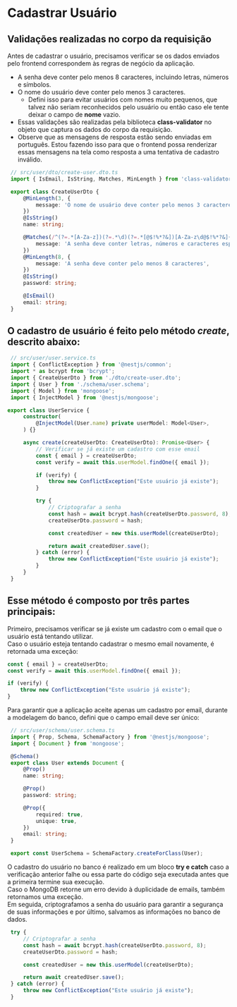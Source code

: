 # Cadastrar Usuário

## Validações realizadas no corpo da requisição
Antes de cadastrar o usuário, precisamos verificar se os dados enviados pelo frontend correspondem às regras de negócio da aplicação.
 - A senha deve conter pelo menos 8 caracteres, incluindo letras, números e símbolos.
 - O nome do usuário deve conter pelo menos 3 caracteres.
     - Defini isso para evitar usuários com nomes muito pequenos, que talvez não seriam reconhecidos pelo usuário ou então caso ele tente deixar o campo de **nome** vazio.
 - Essas validações são realizadas pela biblioteca **class-validator** no objeto que captura os dados do corpo da requisição.
 - Observe que as mensagens de resposta estão sendo enviadas em português. Estou fazendo isso para que o frontend possa renderizar essas mensagens na tela como resposta a uma tentativa de cadastro inválido.

```typescript
 // src/user/dto/create-user.dto.ts
 import { IsEmail, IsString, Matches, MinLength } from 'class-validator';

 export class CreateUserDto {
     @MinLength(3, {
         message: 'O nome de usuário deve conter pelo menos 3 caracteres',
     })
     @IsString()
     name: string;

     @Matches(/^(?=.*[A-Za-z])(?=.*\d)(?=.*[@$!%*?&])[A-Za-z\d@$!%*?&]{8,}$/, {
         message: 'A senha deve conter letras, números e caracteres especiais',
     })
     @MinLength(8, {
         message: 'A senha deve conter pelo menos 8 caracteres',
     })
     @IsString()
     password: string;

     @IsEmail()
     email: string;
 }
```

## O cadastro de usuário é feito pelo método *create*, descrito abaixo:

```typescript
 // src/user/user.service.ts
 import { ConflictException } from '@nestjs/common';
 import * as bcrypt from 'bcrypt';
 import { CreateUserDto } from './dto/create-user.dto';
 import { User } from './schema/user.schema';
 import { Model } from 'mongoose';
 import { InjectModel } from '@nestjs/mongoose';

export class UserService {
     constructor(
         @InjectModel(User.name) private userModel: Model<User>,
     ) {}

     async create(createUserDto: CreateUserDto): Promise<User> {
         // Verificar se já existe um cadastro com esse email
         const { email } = createUserDto;
         const verify = await this.userModel.findOne({ email });

         if (verify) {
             throw new ConflictException("Este usuário já existe");
         }

         try {
             // Criptografar a senha
             const hash = await bcrypt.hash(createUserDto.password, 8);
             createUserDto.password = hash;

             const createdUser = new this.userModel(createUserDto);

             return await createdUser.save();
         } catch (error) {
             throw new ConflictException("Este usuário já existe");
         }
     }
 }
 ```

 ## Esse método é composto por três partes principais:
 Primeiro, precisamos verificar se já existe um cadastro com o email que o usuário está tentando utilizar. <br>
 Caso o usuário esteja tentando cadastrar o mesmo email novamente, é retornada uma exceção:
 ```typescript
 const { email } = createUserDto;
 const verify = await this.userModel.findOne({ email });

 if (verify) {
     throw new ConflictException("Este usuário já existe");
 }
 ```

Para garantir que a aplicação aceite apenas um cadastro por email, durante a modelagem do banco, defini que o campo email deve ser único:

```typescript
 // src/user/schema/user.schema.ts
 import { Prop, Schema, SchemaFactory } from '@nestjs/mongoose';
 import { Document } from 'mongoose';

 @Schema()
 export class User extends Document {
     @Prop()
     name: string;

     @Prop()
     password: string;

     @Prop({
         required: true,
         unique: true,
     })
     email: string;
 }

 export const UserSchema = SchemaFactory.createForClass(User);
 ```

O cadastro do usuário no banco é realizado em um bloco **try e catch** caso a verificação anterior falhe ou essa parte do código seja executada antes que a primeira termine sua execução. <br> 
Caso o MongoDB retorne um erro devido à duplicidade de emails, também retornamos uma exceção. <br>
Em seguida, criptografamos a senha do usuário para garantir a segurança de suas informações e por último, salvamos as informações no banco de dados.

```typescript
 try {
     // Criptografar a senha
     const hash = await bcrypt.hash(createUserDto.password, 8);
     createUserDto.password = hash;

     const createdUser = new this.userModel(createUserDto);

     return await createdUser.save();
 } catch (error) {
     throw new ConflictException("Este usuário já existe");
 }
```
